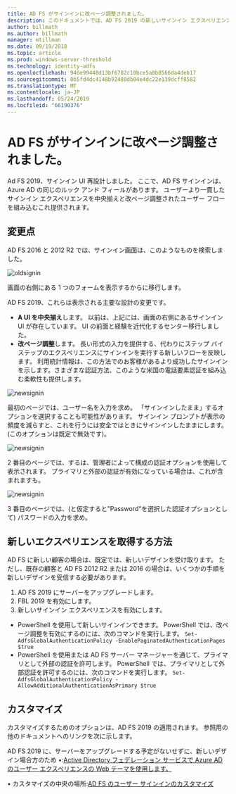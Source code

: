```yaml
---
title: AD FS がサインインに改ページ調整されました。
description: このドキュメントでは、AD FS 2019 の新しいサインイン エクスペリエンスについて説明します。
author: billmath
ms.author: billmath
manager: mtillman
ms.date: 09/19/2018
ms.topic: article
ms.prod: windows-server-threshold
ms.technology: identity-adfs
ms.openlocfilehash: 946e99448d13bf6782c10bce5a0b8566da4deb17
ms.sourcegitcommit: 0b5fd4dc4148b92480db04e4dc22e139dcff8582
ms.translationtype: MT
ms.contentlocale: ja-JP
ms.lasthandoff: 05/24/2019
ms.locfileid: "66190376"
---
```

# <a name="ad-fs-paginated-sign-in"></a>AD FS がサインインに改ページ調整されました。


Ad FS 2019、サインイン UI 再設計しました。  ここで、AD FS サインインは、Azure AD の同じのルック アンド フィールがあります。  ユーザーより一貫したサインイン エクスペリエンスを中央揃えと改ページ調整されたユーザー フローを組み込むこれ提供されます。 

## <a name="whats-changing"></a>変更点
AD FS 2016 と 2012 R2 では、サインイン画面は、このようなものを検索しました。

![oldsignin](media/AD-FS-paginated-sign-in/signin1.png)

画面の右側にある 1 つのフォームを表示するからに移行します。

AD FS 2019、これらは表示される主要な設計の変更です。


- **A UI を中央揃え**します。 以前は、上記には、画面の右側にあるサインイン UI が存在しています。 UI の前面と経験を近代化するセンター移行しました。
- **改ページ調整**します。 長い形式の入力を提供する、代わりにステップ バイ ステップのエクスペリエンスにサインインを実行する新しいフローを反映します。 利用統計情報は、この方法でのお客様があるより成功したサインインを示します。さまざまな認証方法、このような米国の電話要素認証を組み込む柔軟性も提供します。 

![newsignin](media/AD-FS-paginated-sign-in/signin2.png)

最初のページでは、ユーザー名を入力を求め。 「サインインしたまま」するオプションを選択することも可能性があります。 サインイン プロンプトが表示の頻度を減らすと、これを行うには安全ではときにサインインしたままにします。 (このオプションは既定で無効です)。

![newsignin](media/AD-FS-paginated-sign-in/signin3.png)

2 番目のページでは、するは、管理者によって構成の認証オプションを使用して表示されます。 プライマリと外部の認証が有効になっている場合は、これが含まれますも。

![newsignin](media/AD-FS-paginated-sign-in/signin4.png)

3 番目のページでは、(と仮定すると"Password"を選択した認証オプションとして) パスワードの入力を求め。 

## <a name="how-to-get-the-new-experience"></a>新しいエクスペリエンスを取得する方法
AD FS に新しい顧客の場合は、既定では、新しいデザインを受け取ります。 ただし、既存の顧客と AD FS 2012 R2 または 2016 の場合は、いくつかの手順を新しいデザインを受信する必要があります。 

1. AD FS 2019 にサーバーをアップグレードします。 
2.  FBL 2019 を有効にします。
3.  新しいサインイン エクスペリエンスを有効にします。
- PowerShell を使用して新しいサインインできます。 PowerShell では、改ページ調整を有効にするのには、次のコマンドを実行します。 ``Set-AdfsGlobalAuthenticationPolicy -EnablePaginatedAuthenticationPages $true``
- PowerShell を使用または AD FS サーバー マネージャーを通じて、プライマリとして外部の認証を許可します。 PowerShell では、プライマリとして外部認証を許可するのには、次のコマンドを実行します。 ``Set-AdfsGlobalAuthenticationPolicy -AllowAdditionalAuthenticationAsPrimary $true``

## <a name="customization"></a>カスタマイズ
カスタマイズするためのオプションは、AD FS 2019 の適用されます。 参照用の他のドキュメントへのリンクを次に示します。 

AD FS 2019 に、サーバーをアップグレードする予定がないせずに、新しいデザイン場合方のため •:[Active Directory フェデレーション サービスで Azure AD のユーザー エクスペリエンスの Web テーマを使用します。](azure-ux-web-theme-in-ad-fs.md)

• カスタマイズの中央の場所:[AD FS のユーザー サインインのカスタマイズ](ad-fs-user-sign-in-customization.md)
